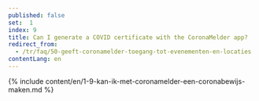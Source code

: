 ```yaml
---
published: false
set:  1
index: 9
title: Can I generate a COVID certificate with the CoronaMelder app?
redirect_from: 
  - /tr/faq/50-geeft-coronamelder-toegang-tot-evenementen-en-locaties
contentLang: en
---
```

{% include content/en/1-9-kan-ik-met-coronamelder-een-coronabewijs-maken.md %}
